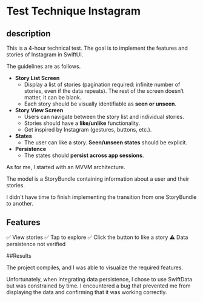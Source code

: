 # Test Technique Instagram


## description 

This is a 4-hour technical test. The goal is to implement the features and stories of Instagram in SwiftUI.

The guidelines are as follows. 

- **Story List Screen**
    - Display a list of stories (pagination required: infinite number of stories, even if the data repeats). The rest of the screen doesn’t matter, it can be blank.
    - Each story should be visually identifiable as **seen or unseen**.
- **Story View Screen**
    - Users can navigate between the story list and individual stories.
    - Stories should have a **like/unlike** functionality.
    - Get inspired by Instagram (gestures, buttons, etc.).
- **States**
    - The user can like a story. **Seen/unseen states** should be explicit.
- **Persistence**
    - The states should **persist across app sessions**.


As for me, I started with an MVVM architecture.

The model is a StoryBundle containing information about a user and their stories.


I didn't have time to finish implementing the transition from one StoryBundle to another.

## Features

✅ View stories
✅ Tap to explore
✅ Click the button to like a story
⚠️ Data persistence not verified

##Results 

The project compiles, and I was able to visualize the required features.

Unfortunately, when integrating data persistence, I chose to use SwiftData but was constrained by time. I encountered a bug that prevented me from displaying the data and confirming that it was working correctly.
